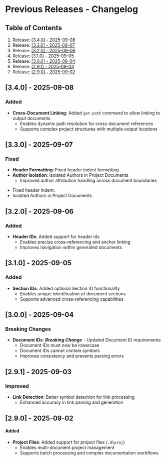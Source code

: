 <!-- GENERATED DOCUMENT DO NOT EDIT! -->
<!-- prettier-ignore-start -->
<!-- markdownlint-disable -->

<!-- Compiled with doculisp https://www.npmjs.com/package/doculisp -->

# Previous Releases - Changelog #

## Table of Contents ##

1. Release: [[3.4.0] - 2025-09-08](#340---2025-09-08)
2. Release: [[3.3.0] - 2025-09-07](#330---2025-09-07)
3. Release: [[3.2.0] - 2025-09-06](#320---2025-09-06)
4. Release: [[3.1.0] - 2025-09-05](#310---2025-09-05)
5. Release: [[3.0.0] - 2025-09-04](#300---2025-09-04)
6. Release: [[2.9.1] - 2025-09-03](#291---2025-09-03)
7. Release: [[2.9.0] - 2025-09-02](#290---2025-09-02)

## [3.4.0] - 2025-09-08 ##

### Added ###

- **Cross-Document Linking**: Added `get-path` command to allow linking to output documents
  - Enables dynamic path resolution for cross-document references
  - Supports complex project structures with multiple output locations

## [3.3.0] - 2025-09-07 ##

### Fixed ###

- **Header Formatting**: Fixed header indent formatting
- **Author Isolation**: Isolated Authors in Project Documents
  - Improved author attribution handling across document boundaries

* Fixed header indent.
* Isolated Authors in Project Documents.

## [3.2.0] - 2025-09-06 ##

### Added ###

- **Header IDs**: Added support for header ids
  - Enables precise cross-referencing and anchor linking
  - Improves navigation within generated documents

## [3.1.0] - 2025-09-05 ##

### Added ###

- **Section IDs**: Added optional Section ID functionality
  - Enables unique identification of document sections
  - Supports advanced cross-referencing capabilities

## [3.0.0] - 2025-09-04 ##

### Breaking Changes ###

- **Document IDs**: _**Breaking Change**_ - Updated Document ID requirements
  - Document IDs must now be lowercase
  - Document IDs cannot contain symbols
  - Improves consistency and prevents parsing errors

## [2.9.1] - 2025-09-03 ##

### Improved ###

- **Link Detection**: Better symbol detection for link processing
  - Enhanced accuracy in link parsing and generation

## [2.9.0] - 2025-09-02 ##

#### Added ####

- **Project Files**: Added support for project files (`.dlproj`)
  - Enables multi-document project management
  - Supports batch processing and complex documentation workflows

<!-- markdownlint-restore -->
<!-- prettier-ignore-end -->
<!-- GENERATED DOCUMENT DO NOT EDIT! -->